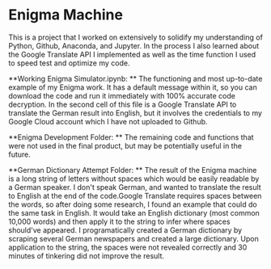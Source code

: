  # Enigma Machine
This is a project that I worked on extensively to solidify my understanding of Python, Github, Anaconda, and Jupyter. In the process I also learned about the Google Translate API I implemented as well as the time function I used to speed test and optimize my code.

**Working Enigma Simulator.ipynb: **
The functioning and most up-to-date example of my Enigma work. It has a default message within it, so you can download the
code and run it immediately with 100% accurate code decryption. In the second cell of this file is a Google Translate API 
to translate the German result into English, but it involves the credentials to my Google Cloud account which I have not uploaded to Github.

**Enigma Development Folder: **
The remaining code and functions that were not used in the final product, but may be potentially useful in the future.

**German Dictionary Attempt Folder: **
The result of the Enigma machine is a long string of letters without spaces which would be easily readable by a German speaker. I don't speak German, and wanted to translate the result to English at the end of the code.Google Translate requires spaces between the words, so after doing some research, I found an example that could do the same task in English. It would take an English dictionary (most common 10,000 words) and then apply it to the string to infer where spaces should've appeared. I programatically created a German dictionary by scraping several German newspapers and created a large dictionary. Upon application to the string, the spaces were not revealed correctly and 30 minutes of tinkering did not improve the result.
 

